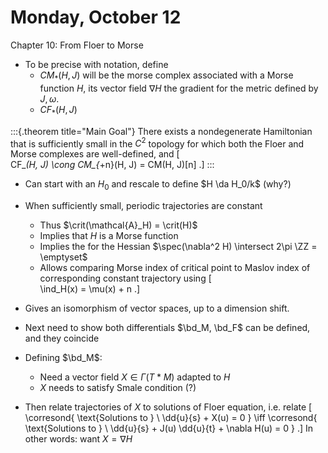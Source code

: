 # Monday, October 12

Chapter 10: From Floer to Morse

- To be precise with notation, define
  - $CM_*(H, J)$ will be the morse complex associated with a Morse function $H$, its vector field $\nabla H$ the gradient for the metric defined by $J, \omega$.
  - $CF_*(H, J)$

:::{.theorem title="Main Goal"}
There exists a nondegenerate Hamiltonian that is sufficiently small in the $C^2$ topology for which both the Floer and Morse complexes are well-defined, and 
\[  
CF_*(H, J) \cong CM_{*+n}(H, J) = CM(H, J)[n]
.\]
:::

- Can start with an $H_0$ and rescale to define $H \da H_0/k$ (why?)

- When sufficiently small, periodic trajectories are constant
  - Thus $\crit(\mathcal{A}_H) = \crit(H)$
  - Implies that $H$ is a Morse function
  - Implies the for the Hessian $\spec(\nabla^2 H) \intersect 2\pi \ZZ = \emptyset$
  - Allows comparing Morse index of critical point to Maslov index of corresponding constant trajectory using
  \[  
  \ind_H(x) = \mu(x) + n
  .\]

- Gives an isomorphism of vector spaces, up to a dimension shift.

- Next need to show both differentials $\bd_M, \bd_F$ can be defined, and they coincide

- Defining $\bd_M$:
  - Need a vector field $X \in \Gamma(T*M)$ adapted to $H$
  - $X$ needs to satisfy Smale condition (?)

- Then relate trajectories of $X$ to solutions of Floer equation, i.e. relate 
\[  
\corresond{
\text{Solutions to } \\
\dd{u}{s} + X(u) = 0 
}
\iff
\corresond{
\text{Solutions to } \\
\dd{u}{s} + J(u) \dd{u}{t} + \nabla H(u) = 0
}
.\]
  In other words: want $X = \nabla H$
